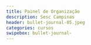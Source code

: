 ```yaml
---
title: Painel de Organização
description: Sesc Campinas
header: bullet-journal-05.jpeg 
categories: cursos
swipebox: bullet-journal-
---
```

